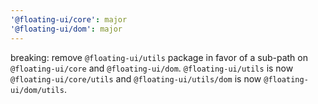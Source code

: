 ```yaml
---
'@floating-ui/core': major
'@floating-ui/dom': major
---
```


breaking: remove `@floating-ui/utils` package in favor of a sub-path on `@floating-ui/core` and `@floating-ui/dom`. `@floating-ui/utils` is now `@floating-ui/core/utils` and `@floating-ui/utils/dom` is now `@floating-ui/dom/utils`.

